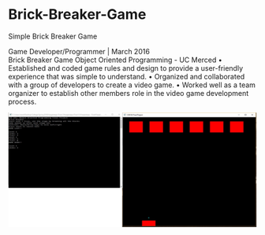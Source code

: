 # Brick-Breaker-Game
Simple Brick Breaker Game

Game Developer/Programmer | March 2016	
Brick Breaker Game
Object Oriented Programming - UC Merced
•	Established and coded game rules and design to provide a user-friendly experience that was simple to understand.
•	Organized and collaborated with a group of developers to create a video game.
•	Worked well as a team organizer to establish other members role in the video game development process.


![screenshot](CSE_165_Final.jpg?raw=true "Optional Title")
